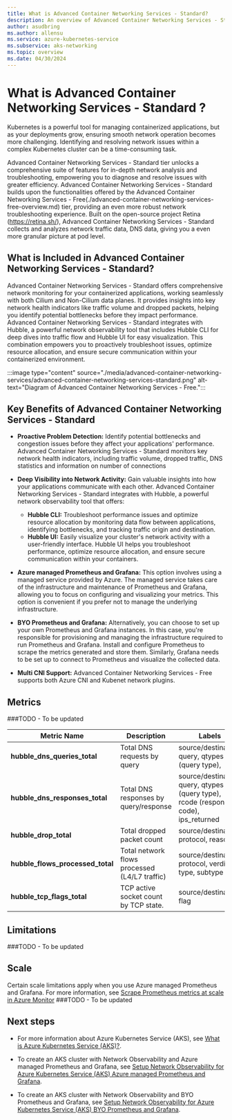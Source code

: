 ```yaml
---
title: What is Advanced Container Networking Services - Standard?
description: An overview of Advanced Container Networking Services - Standard for Azure Kubernetes Service (AKS).
author: asudbring
ms.author: allensu
ms.service: azure-kubernetes-service
ms.subservice: aks-networking
ms.topic: overview
ms.date: 04/30/2024
---
```


# What is Advanced Container Networking Services - Standard ?
Kubernetes is a powerful tool for managing containerized applications, but as your deployments grow, ensuring smooth network operation becomes more challenging. Identifying and resolving network issues within a complex Kubernetes cluster can be a time-consuming task.

Advanced Container Networking Services - Standard tier unlocks a comprehensive suite of features for in-depth network analysis and troubleshooting, empowering you to diagnose and resolve issues with greater efficiency. Advanced Container Networking Services - Standard builds upon the functionalities offered by the Advanced Container Networking Services - Free(./advanced-container-networking-services-free-overview.md) tier, providing an even more robust network troubleshooting experience. Built on the open-source project Retina (https://retina.sh/), Advanced Container Networking Services - Standard collects and analyzes network traffic data, DNS data, giving you a even more granular picture at pod level. 

## What is Included in Advanced Container Networking Services - Standard?

Advanced Container Networking Services - Standard offers comprehensive network monitoring for your containerized applications, working seamlessly with both Cilium and Non-Cilium data planes. It provides insights into key network health indicators like traffic volume and dropped packets, helping you identify potential bottlenecks before they impact performance. Advanced Container Networking Services - Standard integrates with Hubble, a powerful network observability tool that includes Hubble CLI for deep dives into traffic flow and Hubble UI for easy visualization. This combination empowers you to proactively troubleshoot issues, optimize resource allocation, and ensure secure communication within your containerized environment.

:::image type="content" source="./media/advanced-container-networking-services/advanced-container-networking-services-standard.png" alt-text="Diagram of Advanced Container Networking Services - Free.":::

## Key Benefits of Advanced Container Networking Services - Standard

* **Proactive Problem Detection:** Identify potential bottlenecks and congestion issues before they affect your applications' performance. Advanced Container Networking Services - Standard  monitors key network health indicators, including traffic volume, dropped traffic, DNS statistics and information on number of connections

* **Deep Visibility into Network Activity:** Gain valuable insights into how your applications communicate with each other. Advanced Container Networking Services - Standard integrates with Hubble, a powerful network observability tool that offers:
  * **Hubble CLI:** Troubleshoot performance issues and optimize resource allocation by monitoring data flow between applications, identifying bottlenecks, and tracking traffic origin and destination.
  * **Hubble UI:** Easily visualize your cluster's network activity with a user-friendly interface. Hubble UI helps you troubleshoot performance, optimize resource allocation, and ensure secure communication within your containers.

* **Azure managed Prometheus and Grafana:** This option involves using a managed service provided by Azure. The managed service takes care of the infrastructure and maintenance of Prometheus and Grafana, allowing you to focus on configuring and visualizing your metrics. This option is convenient if you prefer not to manage the underlying infrastructure.

* **BYO Prometheus and Grafana:** Alternatively, you can choose to set up your own Prometheus and Grafana instances. In this case, you're responsible for provisioning and managing the infrastructure required to run Prometheus and Grafana. Install and configure Prometheus to scrape the metrics generated and store them. Similarly, Grafana needs to be set up to connect to Prometheus and visualize the collected data.

* **Multi CNI Support:** Advanced Container Networking Services - Free supports both Azure CNI and Kubenet network plugins.


## Metrics

###TODO - To be updated 

| Metric Name | Description | Labels |
|-------------|-------------|--------|
| **hubble_dns_queries_total** | Total DNS requests by query | source/destination, query, qtypes (query type), |
| **hubble_dns_responses_total** | Total DNS responses by query/response | source/destination, query, qtypes (query type), rcode (response code), ips_returned
| **hubble_drop_total** | Total dropped packet count | source/destination, protocol, reason |
| **hubble_flows_processed_total** | Total network flows processed (L4/L7 traffic) | source/destination, protocol, verdict, type, subtype |
| **hubble_tcp_flags_total** | TCP active socket count by TCP state. | source/destination, flag |


## Limitations

###TODO - To be updated 

## Scale

Certain scale limitations apply when you use Azure managed Prometheus and Grafana. For more information, see [Scrape Prometheus metrics at scale in Azure Monitor](/azure/azure-monitor/essentials/prometheus-metrics-scrape-scale)
###TODO - To be updated 

## Next steps

- For more information about Azure Kubernetes Service (AKS), see [What is Azure Kubernetes Service (AKS)?](/azure/aks/intro-kubernetes).

- To create an AKS cluster with Network Observability and Azure managed Prometheus and Grafana, see [Setup Network Observability for Azure Kubernetes Service (AKS) Azure managed Prometheus and Grafana](network-observability-managed-cli.md).

- To create an AKS cluster with Network Observability and BYO Prometheus and Grafana, see [Setup Network Observability for Azure Kubernetes Service (AKS) BYO Prometheus and Grafana](network-observability-byo-cli.md).

